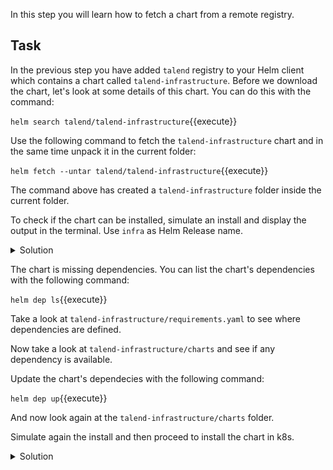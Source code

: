 In this step you will learn how to fetch a chart from a remote registry.

## Task

In the previous step you have added `talend` registry to your Helm client which contains a chart called `talend-infrastructure`. Before we download the chart, let's look at some details of this chart. You can do this with the command:

`helm search talend/talend-infrastructure`{{execute}}

Use the following command to fetch the `talend-infrastructure` chart and in the same time unpack it in the current folder:

`helm fetch --untar talend/talend-infrastructure`{{execute}}

The command above has created a `talend-infrastructure` folder inside the current folder.

To check if the chart can be installed, simulate an install and display the output in the terminal. Use `infra` as Helm Release name.

<details><summary>Solution</summary>
<p>
`helm install talend-infrastructure -n infra --debug --dry-run`{{execute}}
<br/>
</p>
</details>

The chart is missing dependencies. You can list the chart's dependencies with the following command:

`helm dep ls`{{execute}}

Take a look at `talend-infrastructure/requirements.yaml` to see where dependencies are defined.

Now take a look at `talend-infrastructure/charts` and see if any dependency is available.

Update the chart's dependecies with the following command:

`helm dep up`{{execute}}

And now look again at the `talend-infrastructure/charts` folder.

Simulate again the install and then proceed to install the chart in k8s.

<details><summary>Solution</summary>
<p>
`helm install talend-infrastructure -n infra`{{execute}}
<br/>
</p>
</details>
